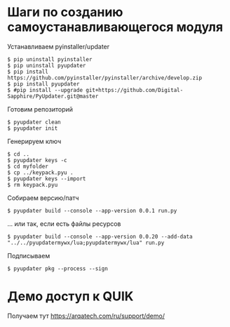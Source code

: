 # Шаги по созданию самоустанавливающегося модуля

Устанавливаем pyinstaller/updater

    $ pip uninstall pyinstaller
    $ pip uninstall pyupdater
    $ pip install https://github.com/pyinstaller/pyinstaller/archive/develop.zip 
    $ pip install pyupdater
    $ #pip install --upgrade git+https://github.com/Digital-Sapphire/PyUpdater.git@master 

Готовим репозиторий
    
    $ pyupdater clean
    $ pyupdater init

Генерируем ключ

    $ cd ..
    $ pyupdater keys -c
    $ cd myfolder    
    $ cp ../keypack.pyu .
    $ pyupdater keys --import
    $ rm keypack.pyu

Собираем версию/патч

    $ pyupdater build --console --app-version 0.0.1 run.py
    
... или так, если есть файлы ресурсов
    
    $ pyupdater build --console --app-version 0.0.20 --add-data "../../pyupdatermywx/lua;pyupdatermywx/lua" run.py

Подписываем

    $ pyupdater pkg --process --sign

# Демо доступ к QUIK

Получаем тут <https://arqatech.com/ru/support/demo/>